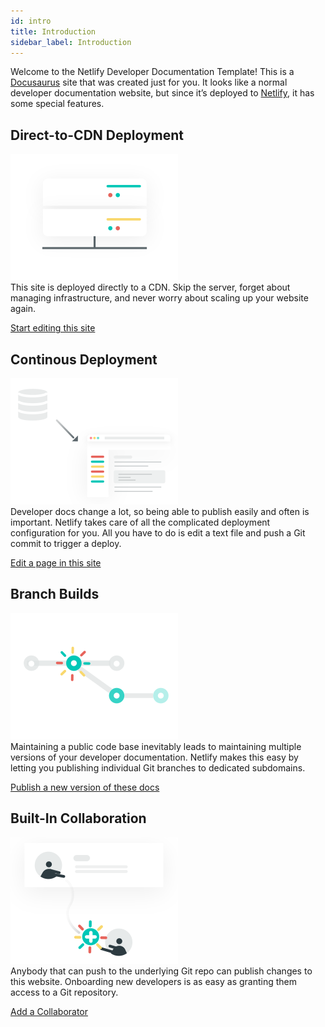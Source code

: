 ```yaml
---
id: intro
title: Introduction
sidebar_label: Introduction
---
```



Welcome to the Netlify Developer Documentation Template! This is a <a
href='https://docusaurus.io' target='_blank'>Docusaurus</a> site that was
created just for you. It looks like a normal developer documentation website,
but since it’s deployed to <a href='https://netlify.com'
target='_blank'>Netlify</a>, it has some special features.



## Direct-to-CDN Deployment

<div class='icon-text'>
  <img class='icon-text__icon' src='/docs/assets/feature-cdn-small.svg'/>

  <div class='icon-text__text'>This site is deployed directly to a CDN. Skip
  the server, forget about managing infrastructure, and never worry about
  scaling up your website again.</div>

</div>

<a class='button' href='/docs/getting-started'>Start editing this site</a>




## Continous Deployment


<div class='icon-text'>
  <img class='icon-text__icon' src='/docs/assets/feature-continuous-deployment-small.svg'/>

  <div class='icon-text__text'>Developer docs change a lot, so being able to
  publish easily and often is important. Netlify takes care of all the
  complicated deployment configuration for you. All you have to do is edit a
  text file and push a Git commit to trigger a deploy.</div>

</div>

<a class='button' href='/docs/edit-a-page'>Edit a page in this site</a>




## Branch Builds


<div class='icon-text'>
  <img class='icon-text__icon' src='/docs/assets/feature-branches-small.svg'/>

  <div class='icon-text__text'>Maintaining a public code base inevitably leads
  to maintaining multiple versions of your developer documentation. Netlify
  makes this easy by letting you publishing individual Git branches to
  dedicated subdomains.</div>

</div>

<a class='button' href='/docs/edit-a-page'>Publish a new version of these docs</a>



## Built-In Collaboration


<div class='icon-text'>
  <img class='icon-text__icon' src='/docs/assets/feature-collaboration-small.svg'/>

  <div class='icon-text__text'>Anybody that can push to the underlying Git repo
  can publish changes to this website. Onboarding new developers is as easy as
  granting them access to a Git repository.</div>

</div>

<a class='button' href='/docs/edit-a-page'>Add a Collaborator</a>
